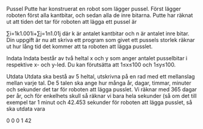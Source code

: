 Pussel
Putte har konstruerat en robot som lägger pussel. Först lägger roboten först alla kantbitar, och sedan alla de inre bitarna. Putte har räknat ut att tiden det tar för roboten att lägga ett pussel är

∑i=1k1.001i+∑j=1n1.01j
där k är antalet kantbitar och n är antalet inre bitar. Din uppgift är nu att skriva ett program som givet ett pussels storlek räknar ut hur lång tid det kommer att ta roboten att lägga pusslet.

Indata
Indata består av två heltal x och y som anger antalet pusselbitar i respektive x- och y-led. Du kan förutsätta att 1≤x≤100 och 1≤y≤100.

Utdata
Utdata ska bestå av 5 heltal, utskrivna på en rad med ett mellanslag mellan varje tal. De 5 talen ska ange hur många år, dagar, timmar, minuter och sekunder det tar för roboten att lägga pusslet. Vi räknar med 365 dagar per år, och för enkelhets skull så räknar vi bara hela sekunder (så om det till exempel tar 1 minut och 42.453 sekunder för roboten att lägga pusslet, så ska utdata vara

0 0 0 1 42
